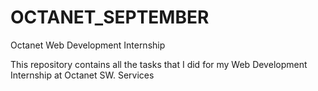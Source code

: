 # OCTANET_SEPTEMBER
Octanet Web Development Internship

This repository contains all the tasks that I did for my Web Development Internship at Octanet SW. Services

